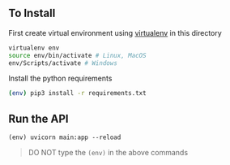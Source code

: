 ## To Install

First create virtual environment using [virtualenv](https://virtualenv.pypa.io/en/stable/installation/) in this directory

```bash
virtualenv env
source env/bin/activate # Linux, MacOS
env/Scripts/activate # Windows
```

Install the python requirements
```bash
(env) pip3 install -r requirements.txt
```

## Run the API

```
(env) uvicorn main:app --reload
```

> DO NOT type the `(env)` in the above commands

